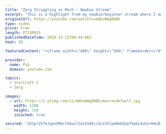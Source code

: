 ```yaml
---
title: "Zerg Struggling vs Mech - Newbie Stream"
excerpt: "This is a highlight from my newbie/beginner stream where I analyse a zerg players’ replay who struggles vsing mech -- Watch live at https://www.twitch.tv/x5_pig"
originalUrl: https://youtube.com/watch?v=m8bzWAg0HBk
type: video
price: Free
length: PT13M55S
publishedDateTime: 2018-12-21T08:44:06Z
heat: 50

featuredContent: "<iframe width=\"800\" height=\"500\" frameborder=\"0\" src=\"https://www.youtube.com/embed/m8bzWAg0HBk\" allow=\"accelerometer; autoplay; encrypted-media; gyroscope; picture-in-picture\" allowfullscreen></iframe>"

provider:
  name: PiG
  domain: youtube.com

topics:
  - StarCraft 2
  - Zerg

images:
  - url: https://i.ytimg.com/vi/m8bzWAg0HBk/maxresdefault.jpg
    width: 1280
    height: 720
    isCached: true

secured: "1O1pr2X7eJopxVMmcl8kwsl54iEXdkci4LVJhlpmHkOdopYVwbL4vbz+HmLB+Xv+Q1kUTkauAJV0p0UGuIJXM2uIx97gT/Gz2IaXpMXxMo91oPvXnKoWJiPQjZqO0iG/q+D39yz/JqGvfQvqkPt8UoipcFkMIx8073+36JQtgCQAKaIXr2IgD7AFva7v0sgcMHXV9albRmlRuUDxzn4EGnk7YCvSjRxUntxSU+spQNx5snMPKihPngqk/8SPtCxMqeb6hwngLYWjCoS44lWfi6NhJJpJPVbnf/IgFdTW/idSZNhKKED1oRRvlNMX1gc2n/pxrud8Zz3ms28bd1QUs5MjuykkQyZM4L0aRtAULx6GJKiF2SSCmFd6jvrpPJVotzQ6j/Xv7z5qeYaguyDQuq3MXqsjZxdtbzMNGUeB2sQ=;1hyAyJqViLF+KDi7gAT17w=="
---
```


